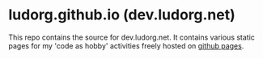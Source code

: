 # ludorg.github.io (dev.ludorg.net)

This repo contains the source for dev.ludorg.net.
It contains various static pages for my 'code as hobby' activities freely hosted on [github pages](https://pages.github.com/).
